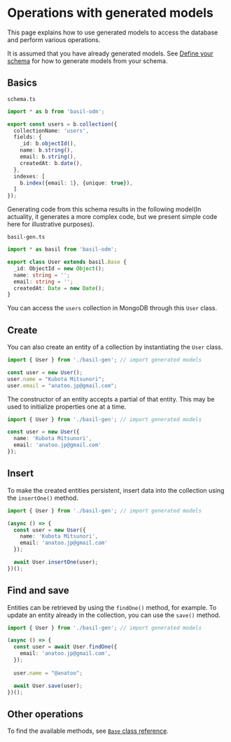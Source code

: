 # Operations with generated models

This page explains how to use generated models to access the database and perform various operations.

It is assumed that you have already generated models. See [Define your schema](./02_schema.md) for how to generate models from your schema.

## Basics

`schema.ts`

```typescript
import * as b from 'basil-odm';

export const users = b.collection({
  collectionName: 'users',
  fields: {
    _id: b.objectId(),
    name: b.string(),
    email: b.string(),
    createdAt: b.date(),
  },
  indexes: [
    b.index({email: 1}, {unique: true}),
  ]
});
```

Generating code from this schema results in the following model(In actuality, it generates a more complex code, but we present simple code here for illustrative purposes).

`basil-gen.ts`

```typescript
import * as basil from 'basil-odm';

export class User extends basil.Base {
  _id: ObjectId = new Object();
  name: string = '';
  email: string = '';
  createdAt: Date = new Date();
}
```

You can access the `users` collection in MongoDB through this `User` class.

## Create

You can also create an entity of a collection by instantiating the `User` class.

```typescript
import { User } from './basil-gen'; // import generated models

const user = new User();
user.name = "Kubota Mitsunori";
user.email = "anatoo.jp@gmail.com";
```

The constructor of an entity accepts a partial of that entity. This may be used to initialize properties one at a time.

```typescript
import { User } from './basil-gen'; // import generated models

const user = new User({
  name: 'Kubota Mitsunori',
  email: 'anatoo.jp@gmail.com'
});
```

## Insert

To make the created entities persistent, insert data into the collection using the `insertOne()` method.

```typescript
import { User } from './basil-gen'; // import generated models

(async () => {
  const user = new User({
    name: 'Kubota Mitsunori',
    email: 'anatoo.jp@gmail.com'
  });

  await User.insertOne(user);
})();
```

## Find and save

Entities can be retrieved by using the `findOne()` method, for example. To update an entity already in the collection, you can use the `save()` method.

```typescript
import { User } from './basil-gen'; // import generated models

(async () => {
  const user = await User.findOne({
    email: 'anatoo.jp@gmail.com',
  });
  
  user.name = "@anatoo";

  await User.save(user);
})();
```

## Other operations

To find the available methods, see [`Base` class reference](./api/classes/Base.md).
